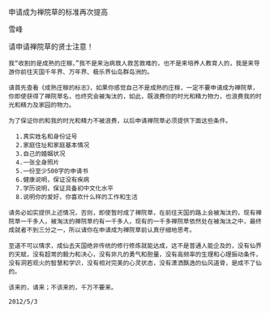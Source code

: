 申请成为禅院草的标准再次提高

雪峰


请申请禅院草的贤士注意！

    我“收割的是成熟的庄稼，”我不是来治病救人救苦救难的，也不是来培养人教育人的，我是来导游你前往天国千年界、万年界、极乐界仙岛群岛洲的。

    请首先查看《成熟庄稼的标志》，如果你感觉自己不是成熟的庄稼，一定不要申请成为禅院草，你即使获得了禅院草名，也终究会被淘汰的，如此，既浪费你的时光和精力物力，也浪费我的时光和精力及家园的物力。

    为了保证你的和我的时光和精力不被浪费，以后申请禅院草必须提供下面这些条件。

      1.真实姓名和身份证号
      2.家庭住址和家庭基本情况
      3.自己的婚姻状况
      4.一张全身照片
      5.一份至少500字的申请书
      6.健康说明，保证没有疾病
      7.学历说明，保证具备初中文化水平
      8.说明你的爱好，你喜欢什么样的工作和生活

    请务必如实提供上述情况，否则，即使暂时成了禅院草，在前往天国的路上会被淘汰的，现有禅院草一千多人，被淘汰的禅院草约有一千多人，现有的一千多禅院草依然处在被淘汰之中，最终成就者不到三分之一，所以请你在申请成为禅院草前认真仔细地思考。

    至道不可以情求，成仙去天国绝非传统的修行修炼就能达成，这不是普通人能企及的，没有仙界的天赋，没有超常的毅力和决心，没有非凡的勇气和胆量，没有高频率的生理和心理振动条件，没有洞若观火的智慧和学识，没有相对完美的心灵状态，没有潇洒飘逸的仙风道骨，是成不了仙的。

    该来的，请来；不该来的，千万不要来。

    2012/5/3



